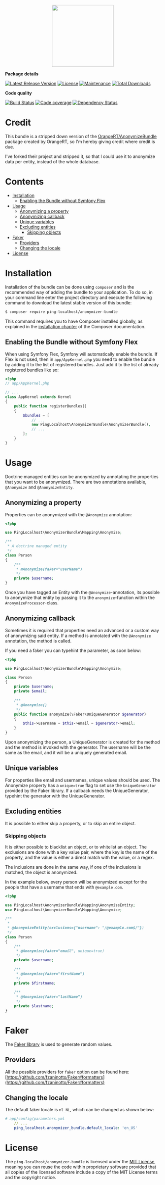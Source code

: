 <p align="center">
<a href="https://github.com/ping-localhost"><img width="200" src="https://i.imgur.com/cYZ0hos.png"></a>
</p>

**Package details** 

[![Latest Release Version](https://img.shields.io/github/release/ping-localhost/anonymizer-bundle.svg?style=flat-square)](https://packagist.org/packages/ping-localhost/anonymizer-bundle)
[![License](https://img.shields.io/github/license/ping-localhost/anonymizer-bundle.svg?style=flat-square)](https://packagist.org/packages/ping-localhost/anonymizer-bundle)
[![Maintenance](https://img.shields.io/maintenance/yes/2018.svg?style=flat-square)](https://packagist.org/packages/ping-localhost/anonymizer-bundle)
[![Total Downloads](https://img.shields.io/packagist/dt/ping-localhost/anonymizer-bundle.svg?style=flat-square)](https://packagist.org/packages/ping-localhost/anonymizer-bundle)

**Code quality**

[![Build Status](https://travis-ci.com/ping-localhost/anonymizer-bundle.svg?branch=master)](https://travis-ci.com/ping-localhost/anonymizer-bundle)
[![Code coverage](https://codecov.io/gh/ping-localhost/anonymizer-bundle/branch/master/graph/badge.svg)](https://codecov.io/gh/ping-localhost/anonymizer-bundle)
[![Dependency Status](https://www.versioneye.com/user/projects/5aef06f90fb24f5450e02e9b/badge.svg)](https://www.versioneye.com/user/projects/5aef06f90fb24f5450e02e9b)

# Credit
This bundle is a stripped down version of the [OrangeRT/AnonymizeBundle](https://github.com/OrangeRT/AnonymizeBundle) package created by OrangeRT, so I'm hereby giving credit where credit is due.

I've forked their project and stripped it, so that I could use it to anonymize data per entity, instead of the whole database.

# Contents
- [Installation](#installation)
  * [Enabling the Bundle without Symfony Flex](#enabling-the-bundle-without-symfony-flex)
- [Usage](#usage)
  * [Anonymizing a property](#anonymizing-a-property)
  * [Anonymizing callback](#anonymizing-callback)
  * [Unique variables](#unique-variables)
  * [Excluding entities](#excluding-entities)
    + [Skipping objects](#skipping-objects)
- [Faker](#faker)
  * [Providers](#providers)
  * [Changing the locale](#changing-the-locale)
- [License](#license)

# Installation
Installation of the bundle can be done using `composer` and is the recommended way of adding the bundle to your application. To do so, in your command line enter the project directory and execute the following command to download the latest stable version of this bundle:

```bash
$ composer require ping-localhost/anonymizer-bundle
```

This command requires you to have Composer installed globally, as explained in the [installation chapter](https://getcomposer.org/doc/00-intro.md) of the Composer documentation.

## Enabling the Bundle without Symfony Flex
When using Symfony Flex, Symfony will automatically enable the bundle. If Flex is not used, then in `app/AppKernel.php` you need to enable the bundle by adding it to the list of registered bundles. Just add it to the list of already registered bundles like so:

```php
<?php
// app/AppKernel.php

// ...
class AppKernel extends Kernel
{
    public function registerBundles()
    {
        $bundles = [
            // ...
            new PingLocalhost\AnonymizerBundle\AnonymizerBundle(),
            // ...
        ];
    }
}
```

# Usage
Doctrine managed entities can be anonymized by annotating the properties that you want to be anonymized. 
There are two annotations available, `@Anonymize` and `@AnonymizeEntity`.

## Anonymizing a property
Properties can be anonymized with the `@Anonymize` annotation:

```php
<?php

use PingLocalhost\AnonymizerBundle\Mapping\Anonymize;

/**
 * A doctrine managed entity
 */
class Person
{
    /**
     * @Anonymize(faker="userName")
     */
    private $username;
}
```

Once you have tagged an Entity with the `@Anonymize`-annotation, its possible to anonymize that entity 
by passing it to the `anonymize`-function within the `AnonymizeProcessor`-class.

## Anonymizing callback
Sometimes it is required that properties need an advanced or a custom way of anonymizing said entity. 
If a method is annotated with the `@Anonymize` annotation, the method is called. 

If you need a faker you can typehint the parameter, as soon below:
```php
<?php

use PingLocalhost\AnonymizerBundle\Mapping\Anonymize;

class Person
{
    private $username;
    private $email;
    
    /**
     * @Anonymize() 
     */
    public function anonymize(\Faker\UniqueGenerator $generator)
    {
        $this->username = $this->email = $generator->email;
    }
}
```

Upon anonymizing the person, a UniqueGenerator is created for the method and the method is invoked with the generator. 
The username will be the same as the email, and it will be a uniquely generated email.

## Unique variables
For properties like email and usernames, unique values should be used. The Anonymize property has a `unique=true` 
flag to set use the `UniqueGenerator` provided by the Faker library. If a callback needs the UniqueGenerator, 
typehint the generator with the UniqueGenerator.

## Excluding entities
It is possible to either skip a property, or to skip an entire object.

### Skipping objects
It is either possible to blacklist an object, or to whitelist an object. The exclusions are done with a key value pair,
where the key is the name of the property, and the value is either a direct match with the value, or a regex.

The inclusions are done in the same way, if one of the inclusions is matched, the object is anonymized.

In the example below, every person will be anonymized except for the people
that have a username that ends with `@example.com`.
```php
<?php

use PingLocalhost\AnonymizerBundle\Mapping\AnonymizeEntity;
use PingLocalhost\AnonymizerBundle\Mapping\Anonymize;

/**
 * 
 * @AnonymizeEntity(exclusions={"username": "/@example.com$/"})
 */
class Person
{
    /**
     * @Anonymize(faker="email", unique=true)
     */
    private $username;
    
    /**
     * @Anonymize(faker="firstName")
     */
    private $firstname;
    
    /**
     * @Anonymize(faker="lastName")
     */
    private $lastname;
}
```

# Faker
The [Faker library](https://github.com/fzaninotto/Faker) is used to generate random values. 
 
## Providers
All the possible providers for `faker` option can be found here: [https://github.com/fzaninotto/Faker#formatters](https://github.com/fzaninotto/Faker#formatters)  

## Changing the locale
The default faker locale is `nl_NL`, which can be changed as shown below:
```yaml
# app/config/parameters.yml
    // ...
    ping_localhost.anonymizer_bundle.default_locale: 'en_US'
```

# License
The `ping-localhost/anonymizer-bundle` is licensed under the [MIT License](https://github.com/ping-localhost/anonymizer-bundle/blob/master/LICENSE), meaning you can reuse the code within proprietary software provided that all copies of the licensed software include a copy of the MIT License terms and the copyright notice.
